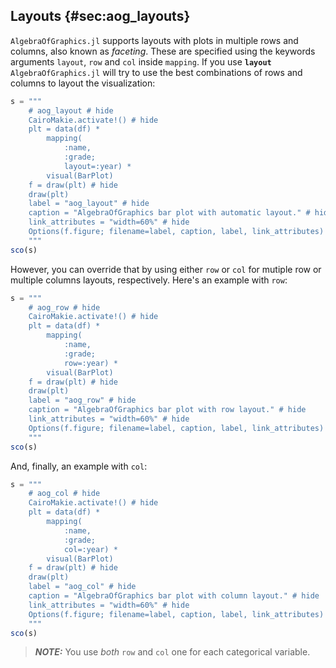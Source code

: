 ## Layouts {#sec:aog_layouts}

`AlgebraOfGraphics.jl` supports layouts with plots in multiple rows and columns,
also known as _faceting_.
These are specified using the keywords arguments `layout`, `row` and `col` inside `mapping`.
If you use **`layout`** `AlgebraOfGraphics.jl` will try to use the best combinations of rows and columns to layout the visualization:

```jl
s = """
    # aog_layout # hide
    CairoMakie.activate!() # hide
    plt = data(df) *
        mapping(
            :name,
            :grade;
            layout=:year) *
        visual(BarPlot)
    f = draw(plt) # hide
    draw(plt)
    label = "aog_layout" # hide
    caption = "AlgebraOfGraphics bar plot with automatic layout." # hide
    link_attributes = "width=60%" # hide
    Options(f.figure; filename=label, caption, label, link_attributes) # hide
    """
sco(s)
```

However, you can override that by using either `row` or `col` for mutiple row or multiple columns layouts, respectively.
Here's an example with `row`:

```jl
s = """
    # aog_row # hide
    CairoMakie.activate!() # hide
    plt = data(df) *
        mapping(
            :name,
            :grade;
            row=:year) *
        visual(BarPlot)
    f = draw(plt) # hide
    draw(plt)
    label = "aog_row" # hide
    caption = "AlgebraOfGraphics bar plot with row layout." # hide
    link_attributes = "width=60%" # hide
    Options(f.figure; filename=label, caption, label, link_attributes) # hide
    """
sco(s)
```

And, finally, an example with `col`:

```jl
s = """
    # aog_col # hide
    CairoMakie.activate!() # hide
    plt = data(df) *
        mapping(
            :name,
            :grade;
            col=:year) *
        visual(BarPlot)
    f = draw(plt) # hide
    draw(plt)
    label = "aog_col" # hide
    caption = "AlgebraOfGraphics bar plot with column layout." # hide
    link_attributes = "width=60%" # hide
    Options(f.figure; filename=label, caption, label, link_attributes) # hide
    """
sco(s)
```

> **_NOTE:_**
> You use _both_ `row` and `col` one for each categorical variable.
